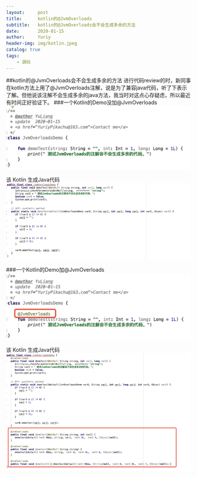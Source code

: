 ```yaml
---
layout:     post
title:      kotlin的@JvmOverloads
subtitle:   kotlin的@JvmOverloads会不会生成多余的方法
date:       2020-01-15
author:     Yuriy
header-img: img/kotlin.jpeg
catalog: true
tags:
    - 源码
---
```


##kotlin的@JvmOverloads会不会生成多余的方法
进行代码review的时，新同事在kotlin方法上用了@JvmOverloads注解，说是为了兼容java代码，听了下表示了解。但他说该注解不会生成多余的java方法，我当时对这点心存疑虑，所以最近有时间正好验证下。
###一个Kotlin的Demo没加@JvmOverloads
![](media/15790592349897/15790597042506.jpg)

该 Kotlin 生成Java代码
![](media/15790592349897/15790598944718.jpg)

###一个Kotlin的Demo加@JvmOverloads
![](media/15790592349897/15790599546708.jpg)

该 Kotlin 生成Java代码
![](media/15790592349897/15790600328783.jpg)

